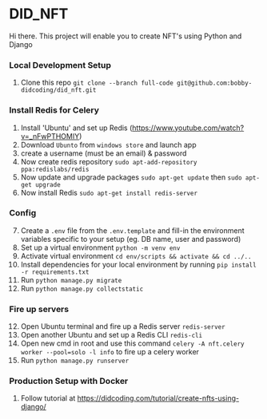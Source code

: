 # DID_NFT

Hi there.
This project will enable you to create NFT's using Python and Django

### Local Development Setup
1. Clone this repo `git clone --branch full-code git@github.com:bobby-didcoding/did_nft.git`

### Install Redis for Celery
1. Install 'Ubuntu' and set up Redis (https://www.youtube.com/watch?v=_nFwPTHOMIY)
2. Download `Ubunto` from `windows store` and launch app
3. create a username (must be an email) & password
4. Now create redis repository `sudo apt-add-repository ppa:redislabs/redis`
5. Now update and upgrade packages `sudo apt-get update` then `sudo apt-get upgrade`
6. Now install Redis `sudo apt-get install redis-server`
### Config
7. Create a `.env` file from the `.env.template` and fill-in the environment variables specific to your setup (eg. DB
   name, user and password)
8. Set up a virtual environment `python -m venv env`
9. Activate virtual environment `cd env/scripts && activate && cd ../..`
10. Install dependencies for your local environment by running `pip install -r requirements.txt`
11. Run `python manage.py migrate`
11. Run `python manage.py collectstatic`

### Fire up servers
12. Open Ubuntu terminal and fire up a Redis server `redis-server`
13. Open another Ubuntu and set up a Redis CLI `redis-cli`
14. Open new cmd in root and use this command `celery -A nft.celery worker --pool=solo -l info` to fire up a celery worker
15. Run `python manage.py runserver`

### Production Setup with Docker
1. Follow tutorial at https://didcoding.com/tutorial/create-nfts-using-django/
